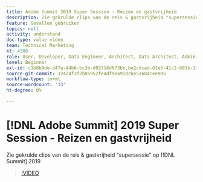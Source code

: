 ```yaml
---
title: Adobe Summit 2019 Super Session - Reizen en gastvrijheid
description: Zie gekrulde clips van de reis & gastvrijheid "supersessie" op topconferentie 2019
feature: Gevallen gebruiken
topics: null
activity: understand
doc-type: value video
team: Technical Marketing
kt: 4388
role: User, Developer, Data Engineer, Architect, Data Architect, Admin, Leader
level: Beginner
exl-id: c1b8b9de-d47a-44b6-bc3b-d92716d673bb,be2cdcad-01e5-41c2-b91b-3feec9d17d50,be2cdcad-01e5-41c2-b91b-3feec9d17d50,c1b8b9de-d47a-44b6-bc3b-d92716d673bb
source-git-commit: 32424f3f2b05952fe4df9ea91dcbe51684cee905
workflow-type: tm+mt
source-wordcount: '33'
ht-degree: 0%

---
```


# [!DNL Adobe Summit] 2019 Super Session - Reizen en gastvrijheid

Zie gekrulde clips van de reis &amp; gastvrijheid &quot;supersessie&quot; op [!DNL Summit] 2019

>[!VIDEO](https://video.tv.adobe.com/v/31442/?quality=12)
